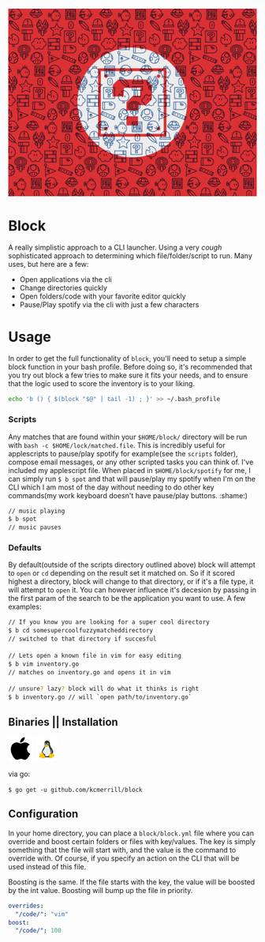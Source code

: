 ![Block](block.png "Block")

# Block

A really simplistic approach to a CLI launcher. Using a very *cough* sophisticated approach to determining which file/folder/script to run. Many uses, but here are a few:

* Open applications via the cli
* Change directories quickly
* Open folders/code with your favorite editor quickly
* Pause/Play spotify via the cli with just a few characters

# Usage

In order to get the full functionality of `block`, you'll need to setup a simple block function in your bash profile. Before doing so, it's recommended that you try out block a few tries to make sure it fits your needs, and to ensure that the logic used to score the inventory is to your liking. 

```sh
echo 'b () { $(block "$@" | tail -1) ; }' >> ~/.bash_profile
```

### Scripts

Any matches that are found within your `$HOME/block/` directory will be run with `bash -c $HOME/lock/matched.file`. This is incredibly useful for applescripts to pause/play spotify for example(see the `scripts` folder), compose email messages, or any other scripted tasks you can think of. I've included my applescript file. When placed in `$HOME/block/spotify` for me, I can simply run `$ b spot` and that will pause/play my spotify when I'm on the CLI which I am most of the day without needing to do other key commands(my work keyboard doesn't have pause/play buttons. :shame:)

```sh
// music playing
$ b spot
// music pauses
```

### Defaults

By default(outside of the scripts directory outlined above) block will attempt to `open` or `cd` depending on the result set it matched on. So if it scored highest a directory, block will change to that directory, or if it's a file type, it will attempt to `open` it. You can however influence it's decesion by passing in the first param of the search to be the application you want to use. A few examples:

```sh
// If you know you are looking for a super cool directory
$ b cd somesupercoolfuzzymatcheddirectory
// switched to that directory if succesful

// Lets open a known file in vim for easy editing
$ b vim inventory.go
// matches on inventory.go and opens it in vim

// unsure? lazy? block will do what it thinks is right
$ b inventory.go // will `open path/to/inventory.go`
```

## Binaries || Installation

[![MacOSX](https://raw.githubusercontent.com/kcmerrill/go-dist/master/assets/apple_logo.png "Mac OSX")](http://go-dist.kcmerrill.com/kcmerrill/block/mac/amd64) [![Linux](https://raw.githubusercontent.com/kcmerrill/go-dist/master/assets/linux_logo.png "Linux")](http://go-dist.kcmerrill.com/kcmerrill/block/linux/amd64)

via go:

`$ go get -u github.com/kcmerrill/block`

## Configuration

In your home directory, you can place a `block/block.yml` file where you can override and boost certain folders or files with key/values. The key is simply something that the file will start with, and the value is the command to override with. Of course, if you specify an action on the CLI that will be used instead of this file. 

Boosting is the same. If the file starts with the key, the value will be boosted by the int value. Boosting will bump up the file in priority.

```yaml
overrides:
  "/code/": "vim"
boost:
  "/code/": 100
```
